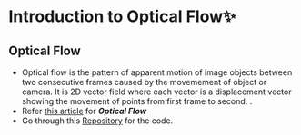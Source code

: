 # Introduction to Optical Flow✨
## Optical Flow
 - Optical flow is the pattern of apparent motion of image objects between two consecutive frames caused by the movemement of object or camera. It is 2D vector field where each vector is a displacement vector showing the movement of points from first frame to second. .
 - Refer [this article](https://opencv-python-tutroals.readthedocs.io/en/latest/py_tutorials/py_video/py_lucas_kanade/py_lucas_kanade.html) for ***Optical Flow***
 - Go through this [Repository](https://github.com/abidrahmank/OpenCV2-Python-Tutorials/blob/master/source/py_tutorials/py_video/py_lucas_kanade/py_lucas_kanade.rst) for the code.

